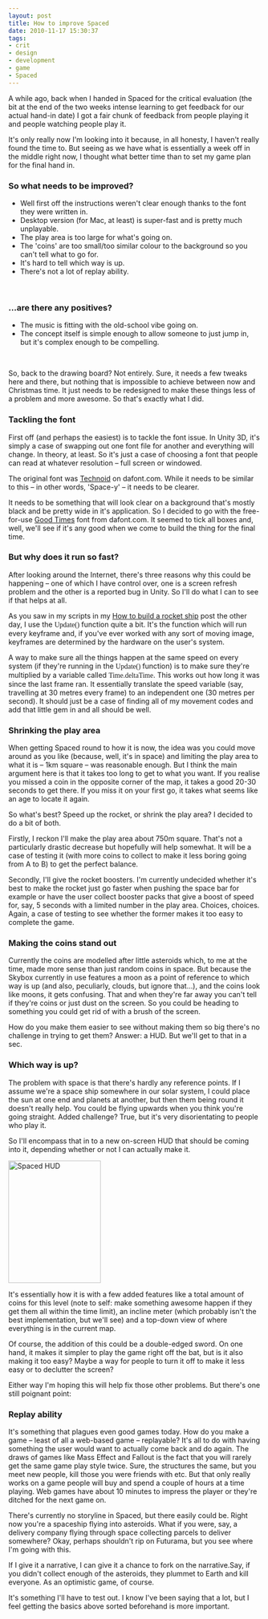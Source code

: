 ```yaml
---
layout: post
title: How to improve Spaced
date: 2010-11-17 15:30:37
tags:
- crit
- design
- development
- game
- Spaced
---
```

<p>A while ago, back when I handed in Spaced for the critical evaluation (the bit at the end of the two weeks intense learning to get feedback for our actual hand-in date) I got a fair chunk of feedback from people playing it and people watching people play it. </p>
<p>It's only really now I'm looking into it because, in all honesty, I haven't really found the time to. But seeing as we have what is essentially a week off in the middle right now, I thought what better time than to set my game plan for the final hand in.</p>
<h3>So what needs to be improved?</h3>
<ul>
<li>Well first off the instructions weren't clear enough thanks to the font they were written in.</li>
<li>Desktop version (for Mac, at least) is super-fast and is pretty much unplayable. </li>
<li>The play area is too large for what's going on.</li>
<li>The 'coins' are too small/too similar colour to the background so you can't tell what to go for.</li>
<li>It's hard to tell which way is up.</li>
<li>There's not a lot of replay ability.</li>
</ul>
<p>&#160;</p>
<h3>…are there any positives?</h3>
<ul>
<li>The music is fitting with the old-school vibe going on.</li>
<li>The concept itself is simple enough to allow someone to just jump in, but it's complex enough to be compelling.</li>
</ul>
<p>&#160;</p>
<p>So, back to the drawing board? Not entirely. Sure, it needs a few tweaks here and there, but nothing that is impossible to achieve between now and Christmas time. It just needs to be redesigned to make these things less of a problem and more awesome. So that's exactly what I did.</p>
<h3>Tackling the font</h3>
<p>First off (and perhaps the easiest) is to tackle the font issue. In Unity 3D, it's simply a case of swapping out one font file for another and everything will change. In theory, at least. So it's just a case of choosing a font that people can read at whatever resolution – full screen or windowed.</p>
<p>The original font was <a href="http://www.dafont.com/technoid.font?text=Spaced">Technoid</a> on dafont.com. While it needs to be similar to this – in other words, 'Space-y' – it needs to be clearer.</p>
<p>It needs to be something that will look clear on a background that's mostly black and be pretty wide in it's application. So I decided to go with the free-for-use <a href="http://www.dafont.com/good-times.font?text=Spaced">Good Times</a> font from dafont.com. It seemed to tick all boxes and, well, we'll see if it's any good when we come to build the thing for the final time.</p>
<h3>But why does it run so fast?</h3>
<p>After looking around the Internet, there's three reasons why this could be happening – one of which I have control over, one is a screen refresh problem and the other is a reported bug in Unity. So I'll do what I can to see if that helps at all.</p>
<p>As you saw in my scripts in my <a href="http://mattcrouch.net/blog/2010/11/how-to-build-a-pretty-ropey-rocket-ship-in-unity-3d/">How to build a rocket ship</a> post the other day, I use the <font face="Lucida Console">Update()</font> function quite a bit. It's the function which will run every keyframe and, if you've ever worked with any sort of moving image, keyframes are determined by the hardware on the user's system. </p>
<p>A way to make sure all the things happen at the same speed on every system (if they're running in the <font face="Lucida Console">Update() </font>function) is to make sure they're multiplied by a variable called <font face="Lucida Console">Time.deltaTime</font>. This works out how long it was since the last frame ran. It essentially translate the speed variable (say, travelling at 30 metres every frame) to an independent one (30 metres per second). It should just be a case of finding all of my movement codes and add that little gem in and all should be well.</p>
<h3>Shrinking the play area</h3>
<p>When getting Spaced round to how it is now, the idea was you could move around as you like (because, well, it's in space) and limiting the play area to what it is – 1km square – was reasonable enough. But I think the main argument here is that it takes too long to get to what you want. If you realise you missed a coin in the opposite corner of the map, it takes a good 20-30 seconds to get there. If you miss it on your first go, it takes what seems like an age to locate it again.</p>
<p>So what's best? Speed up the rocket, or shrink the play area? I decided to do a bit of both.</p>
<p>Firstly, I reckon I'll make the play area about 750m square. That's not a particularly drastic decrease but hopefully will help somewhat. It will be a case of testing it (with more coins to collect to make it less boring going from A to B) to get the perfect balance.</p>
<p>Secondly, I'll give the rocket boosters. I'm currently undecided whether it's best to make the rocket just go faster when pushing the space bar for example or have the user collect booster packs that give a boost of speed for, say, 5 seconds with a limited number in the play area. Choices, choices. Again, a case of testing to see whether the former makes it too easy to complete the game.</p>
<h3>Making the coins stand out</h3>
<p>Currently the coins are modelled after little asteroids which, to me at the time, made more sense than just random coins in space. But because the Skybox currently in use features a moon as a point of reference to which way is up (and also, peculiarly, clouds, but ignore that…), and the coins look like moons, it gets confusing. That and when they're far away you can't tell if they're coins or just dust on the screen. So you could be heading to something you could get rid of with a brush of the screen. </p>
<p>How do you make them easier to see without making them so big there's no challenge in trying to get them? Answer: a HUD. But we'll get to that in a sec.</p>
<h3>Which way is up?</h3>
<p>The problem with space is that there's hardly any reference points. If I assume we're a space ship somewhere in our solar system, I could place the sun at one end and planets at another, but then them being round it doesn't really help. You could be flying upwards when you think you're going straight. Added challenge? True, but it's very disorientating to people who play it.</p>
<p>So I'll encompass that in to a new on-screen HUD that should be coming into it, depending whether or not I can actually make it.</p>
<p><a href="http://www.mattcrouch.net/blog/images/7a1fc2e5e0eb_B1F3/DSCF2073.jpg"><img style="background-image: none; border-bottom: 0px; border-left: 0px; margin: ; padding-left: 0px; padding-right: 0px; display: block; float: none; border-top: 0px; border-right: 0px; padding-top: 0px" title="Spaced HUD" border="0" alt="Spaced HUD" src="{{ site.baseurl }}/assets/DSCF2073_thumb.jpg" width="184" height="244" /></a></p>
<p>It's essentially how it is with a few added features like a total amount of coins for this level (note to self: make something awesome happen if they get them all within the time limit), an incline meter (which probably isn't the best implementation, but we'll see) and a top-down view of where everything is in the current map.</p>
<p>Of course, the addition of this could be a double-edged sword. On one hand, it makes it simpler to play the game right off the bat, but is it also making it too easy? Maybe a way for people to turn it off to make it less easy or to declutter the screen? </p>
<p>Either way I'm hoping this will help fix those other problems. But there's one still poignant point:</p>
<h3>Replay ability</h3>
<p> It's something that plagues even good games today. How do you make a game – least of all a web-based game – replayable? It's all to do with having something the user would want to actually come back and do again. The draws of games like Mass Effect and Fallout is the fact that you will rarely get the same game play style twice. Sure, the structures the same, but you meet new people, kill those you were friends with etc. But that only really works on a game people will buy and spend a couple of hours at a time playing. Web games have about 10 minutes to impress the player or they're ditched for the next game on. </p>
<p>There's currently no storyline in Spaced, but there easily could be. Right now you're a spaceship flying into asteroids. What if you were, say, a delivery company flying through space collecting parcels to deliver somewhere? Okay, perhaps shouldn't rip on Futurama, but you see where I'm going with this.</p>
<p>If I give it a narrative, I can give it a chance to fork on the narrative.Say, if you didn't collect enough of the asteroids, they plummet to Earth and kill everyone. As an optimistic game, of course.</p>
<p>It's something I'll have to test out. I know I've been saying that a lot, but I feel getting the basics above sorted beforehand is more important.</p>
